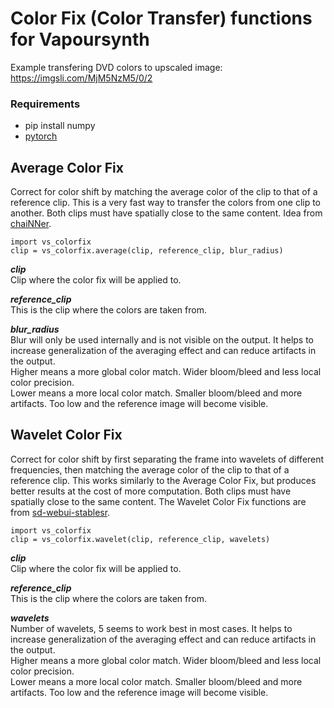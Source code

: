 # Color Fix (Color Transfer) functions for Vapoursynth

Example transfering DVD colors to upscaled image: https://imgsli.com/MjM5NzM5/0/2

### Requirements
* pip install numpy
* [pytorch](https://pytorch.org/) 

## Average Color Fix
Correct for color shift by matching the average color of the clip to that of a reference clip. This is a very fast way to transfer the colors from one clip to another. Both clips must have spatially close to the same content. Idea from [chaiNNer](https://github.com/chaiNNer-org/chaiNNer). 

    import vs_colorfix
    clip = vs_colorfix.average(clip, reference_clip, blur_radius)

__*clip*__  
Clip where the color fix will be applied to. 

__*reference_clip*__  
This is the clip where the colors are taken from.

__*blur_radius*__  
Blur will only be used internally and is not visible on the output. It helps to increase generalization of the averaging effect and can reduce artifacts in the output.  
Higher means a more global color match. Wider bloom/bleed and less local color precision.  
Lower means a more local color match. Smaller bloom/bleed and more artifacts. Too low and the reference image will become visible.

## Wavelet Color Fix
Correct for color shift by first separating the frame into wavelets of different frequencies, then matching the average color of the clip to that of a reference clip. This works similarly to the Average Color Fix, but produces better results at the cost of more computation. Both clips must have spatially close to the same content. The Wavelet Color Fix functions are from [sd-webui-stablesr](https://github.com/pkuliyi2015/sd-webui-stablesr/blob/master/srmodule/colorfix.py).  

    import vs_colorfix
    clip = vs_colorfix.wavelet(clip, reference_clip, wavelets)

__*clip*__  
Clip where the color fix will be applied to.

__*reference_clip*__  
This is the clip where the colors are taken from.

__*wavelets*__  
Number of wavelets, 5 seems to work best in most cases. It helps to increase generalization of the averaging effect and can reduce artifacts in the output.  
Higher means a more global color match. Wider bloom/bleed and less local color precision.  
Lower means a more local color match. Smaller bloom/bleed and more artifacts. Too low and the reference image will become visible.



